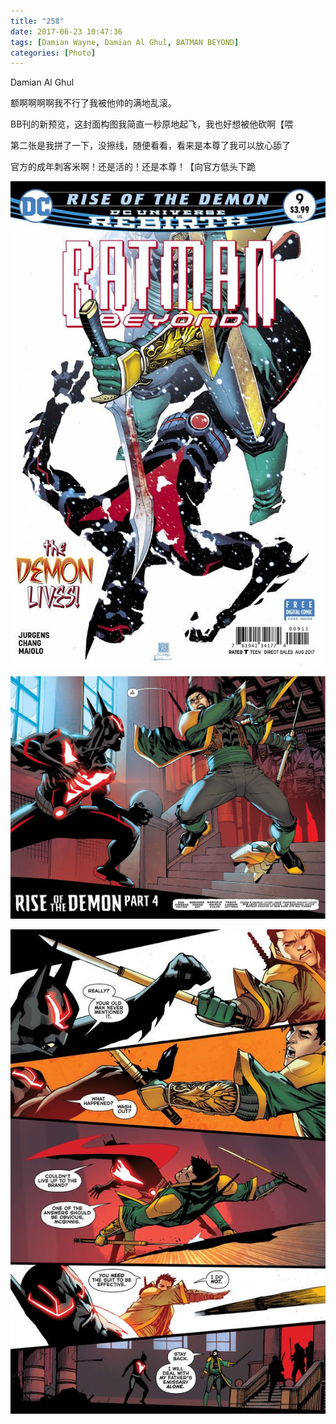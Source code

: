```yaml
---
title: "258"
date: 2017-06-23 10:47:36
tags: [Damian Wayne, Damian Al Ghul, BATMAN BEYOND]
categories: [Photo]
---
```


<p>Damian Al Ghul</p> 
<p>额啊啊啊啊我不行了我被他帅的满地乱滚。</p> 
<p>BB刊的新预览，这封面构图我简直一秒原地起飞，我也好想被他砍啊【喂</p> 
<p>第二张是我拼了一下，没擦线，随便看看，看来是本尊了我可以放心舔了</p> 
<p>官方的成年刺客米啊！还是活的！还是本尊！【向官方低头下跪</p>

![](https://raw.githubusercontent.com/alicewish/meowchain247/master/img_cVZNdzJtQk9JV2ZSZ0RhL2lncERWWVZHM3N0ekcvcU1KVkJhOVlVUWJjSXhXR0QwZUxJSGZBPT0.jpg)

![](https://raw.githubusercontent.com/alicewish/meowchain247/master/img_cVZNdzJtQk9JV2ZSZ0RhL2lncERWYyswWHlzcmFpUkoxUllaYjRLMVpISFJ3MjNwTmF5ZzN3PT0.jpg)

![](https://raw.githubusercontent.com/alicewish/meowchain247/master/img_cVZNdzJtQk9JV2ZSZ0RhL2lncERWV3orZ2ZNbE1tZHJFOUw3V0JrckpZVnBhaW1qeFJUbGVnPT0.jpg)